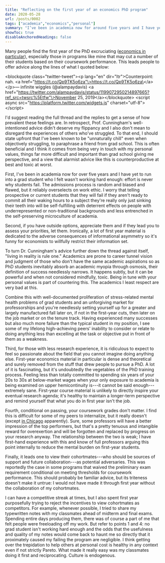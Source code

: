 ```yaml
---
title: "Reflecting on the first year of an economics PhD program"
date: 2020-05-28
url: /posts/0002
tags: ["academia","economics","personal"]
summary: "I’ve been in academia now for around five years and I have yet to run into a grad student who I felt wasn’t working hard enough: effort is never why students fail. The admissions process is random and biased and flawed, but it reliably overselects on work ethic. I worry that telling prospective or current students that they will fail if they aren’t ready to commit all their waking hours to a subject they’re really only just sinking their teeth into will be self-fulfilling with deterrent effects on people with underrepresented or non-traditional backgrounds and less entrenched in the self-preserving microculture of academia."
showToc: true
disableAnchoredHeadings: false
---
```


Many people find the first year of the PhD excruciating ([economics in
particular](https://twitter.com/gotonura/status/1199717969229729793)),
especially those in programs like mine that may cut a number of their
students based on their coursework performance. This leads people to
offer advice along the lines of what I quoted below:

\<blockquote class="twitter-tweet"\>\<p lang="en"
dir="ltr"\>Counterpoint: nah. \<a
href="https://t.co/Qp9TK5o6za"\>https://t.co/Qp9TK5o6za\</a\>\</p\>&mdash;
infinite wiggles (\@alampaydavis) \<a
href="https://twitter.com/alampaydavis/status/1199072950214897665?ref_src=twsrc%5Etfw"\>November
25, 2019\</a\>\</blockquote\> \<script async
src="https://platform.twitter.com/widgets.js"
charset="utf-8"\>\</script\>

I\'d suggest reading the full thread and the replies to get a sense of
how prevalent these feelings are. In retrospect, Prof. Cunningham\'s
well-intentioned advice didn\'t deserve my flippancy and I also don\'t
mean to disregard the experiences of others who\'ve struggled. To that
end, I should state upfront that I\'ve been known to be "unnaturally
chill" even when objectively struggling, to paraphrase a friend from
grad school. This is often beneficial and I think it comes from being
very in touch with my personal values, things far more difficult and
important than grad school giving me perspective, and a view that
alarmist advice like this is counterproductive at best and toxic at
worst.

First, I\'ve been in academia now for over five years and I have yet to
run into a grad student who I felt wasn\'t working hard enough: effort
is never why students fail. The admissions process is random and biased
and flawed, but it reliably overselects on work ethic. I worry that
telling prospective or current students that they will fail if they
aren\'t ready to commit all their waking hours to a subject they\'re
really only just sinking their teeth into will be self-fulfilling with
deterrent effects on people with underrepresented or non-traditional
backgrounds and less entrenched in the self-preserving microculture of
academia.

Second, if you have outside options, appreciate them and if they lead
you to assess your priorities, let them. Ironically, a lot of first year
material is dedicated to the adverse consequences of informational
asymmetry so it\'s funny for economists to willfully restrict their
information set.

To turn Dr. Cunningham\'s advice further down the thread against itself,
\"living in reality is rule one.\" Academics are prone to career tunnel
vision and judgment of those who don\'t have the same academic
aspirations so as PhD students inevitably absorb an academic myopia
through osmosis, their definition of success needlessly narrows. It
happens subtly, but it can be powerful and when not considered
mindfully, toxic. Being in tune with your personal values is part of
countering this. The academics I least respect are very bad at this.

Combine this with well-documented proliferation of stress-related mental
health problems of grad students and an unforgiving market for
professorships and you\'re needlessly setting yourself up for a greater
and largely manufactured fall later on, if not in the first-year cuts,
then later on the job market or on the tenure track. Having experienced
many successes but also much more failure than the typical student in my
position, I see some of my lifelong high-achieving peers\' inability to
consider or relate to doing anything less than excelling at the task or
objective put in front of them as a weakness.

Third, for those with less research experience, it is ridiculous to
expect to feel so passionate about the field that you cannot imagine
doing anything else. First-year economics material in particular is
dense and theoretical and surely removed from the stuff that drew people
to pursue a PhD. A lot of it is fascinating, but it\'s undoubtedly the
vegetables of the PhD training process. Feeling less than totally
committed to spending six years of your 20s to 30s at below-market wages
when your only exposure to academia is being examined on upper
hemicontinuity is---it cannot be said enough---extremely sane.
First-year course material is unlikely to directly inspire your eventual
research agenda; it\'s healthy to maintain a longer-term perspective and
remind yourself that what you do in first year isn\'t the job.

Fourth, conditional on passing, your coursework grades don\'t matter. I
find this is difficult for some of my peers to internalize, but it
really doesn\'t (except [in
Chicago](https://twitter.com/FairweatherPhD/status/1290770070675664896)
apparently). Sure, some professors will have a better impression of the
top performers, but that\'s a pretty tenuous and intangible reward for
overexertion and will be forgotten and replaced by progress on your
research anyway. The relationship between the two is weak; I have
first-hand experience with this and know of full professors arguing this
point internally to reduce the mental burden on first-year students.

Finally, it leads one to view their cohortmates---who should be sources
of support and future collaboration---as potential adversaries. This was
reportedly the case in some programs that waived the preliminary exam
requirement conditional on meeting thresholds for coursework
performance. This should probably be familiar advice, but its triteness
doesn\'t make it untrue: I would not have made it through first year
without the collaboration of my cohortmates.

I can have a competitive streak at times, but I also spent first year
purposefully trying to reject the incentives to view cohortmates as
competitors. For example, whenever possible, I tried to share my
typewritten notes with my classmates ahead of midterm and final exams.
Spending entire days producing them, there was of course a part of me
that felt people were freeloading off my work. But refer to points 1 and
4: no grad student isn\'t working hard enough and the odds that the
usefulness and quality of my notes would come back to haunt me so
directly that it proximately caused my failing the program are
negligible. I think getting over the trepidation to help others at
personal cost is healthy in any context even if not strictly Pareto.
What made it really easy was my classmates doing it first and
reciprocating. Culture is endogenous.
